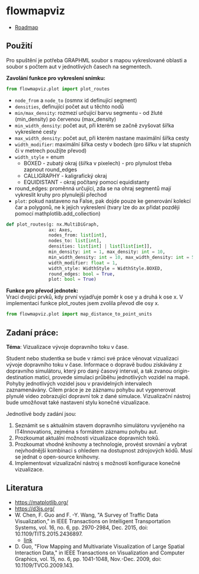 # flowmapviz

* [Roadmap](../../wikis/Roadmap)

## Použití
Pro spuštění je potřeba GRAPHML soubor s mapou vykreslované oblasti a soubor s počtem aut v jednotlivých časech na segmentech.

**Zavolání funkce pro vykreslení snímku:**

```python
from flowmapviz.plot import plot_routes
```
* `node_from` a `node_to` (osmnx id definující segment)
* `densities`, definující počet aut u těchto nodů
* `min/max_density`: rozmezí určující barvu segmentu - od žluté (min_density) po červenou (max_density)
* `min_width_density`: počet aut, při kterém se začně zvyšovat šířka vykreslené cesty
* `max_width_density`: počet aut, při kterém nastane maximální šířka cesty
* `width_modifier`: maximální šířka cesty v bodech (pro šířku v lat stupních či v metrech použíjte převod)
* `width_style` = enum
  * BOXED - zubatý okraj (šířka v pixelech) - pro plynulost třeba zapnout round_edges
  * CALLIGRAPHY - kaligrafický okraj
  * EQUIDISTANT - okraj počítaný pomocí equidistanty
* round_edges: proměnná určující, zda se na ohraj segmentů mají vykreslit kruhy pro plynulejší přechod
* `plot`: pokud nastaveno na False, pak dojde pouze ke generování kolekcí čar a polygonů, ne k jejich vykreslení
(tvary lze do ax přidat později pomocí mathplotlib.add_collection)
```python
def plot_routes(g: nx.MultiDiGraph,
                ax: Axes,
                nodes_from: list[int],
                nodes_to: list[int],
                densities: list[int] | list[list[int]],
                min_density: int = 1, max_density: int = 10,
                min_width_density: int = 10, max_width_density: int = 50,
                width_modifier: float = 1,
                width_style: WidthStyle = WidthStyle.BOXED,
                round_edges: bool = True,
                plot: bool = True)
```
**Funkce pro převod jednotek:**  
Vrací dvojici prvků, kdy první vyjadřuje poměr k ose y a druhá k ose x.
V implementaci funkce plot_routes jsem zvolila převod dle osy x.
```python
from flowmapviz.plot import map_distance_to_point_units
```

## Zadaní práce:

**Téma**: Vizualizace vývoje dopravního toku v čase.

Student nebo studentka se bude v rámci své práce věnovat vizualizaci vývoje dopravního toku v čase. Informace o dopravě budou získávány z dopravního simulátoru, který pro daný časový interval, a tak zvanou origin-destination matici, provede simulaci průběhu jednotlivých vozidel na mapě. Pohyby jednotlivých vozidel jsou v pravidelných intervalech zaznamenávány. Cílem práce je ze záznamu pohybu aut vygenerovat plynulé video zobrazující dopravní tok z dané simulace. Vizualizační nástroj bude umožňovat také nastavení stylu konečné vizualizace. 

Jednotlivé body zadání jsou:
1.	Seznámit se s aktuálním stavem dopravního simulátoru vyvíjeného na IT4Innovations, zejména s formátem záznamu pohybu aut.
2.	Prozkoumat aktuální možnosti vizualizace dopravních toků.
3.	Prozkoumat vhodné knihovny a technologie, provést srovnání a vybrat nejvhodnější kombinaci s ohledem na dostupnost zdrojových kódů. Musí se jednat o open-source knihovny.
4.	Implementovat vizualizační nástroj s možností konfigurace konečné vizualizace.

## Literatura

* https://matplotlib.org/
* https://d3js.org/
* W. Chen, F. Guo and F. -Y. Wang, "A Survey of Traffic Data Visualization," in IEEE Transactions on Intelligent Transportation Systems, vol. 16, no. 6, pp. 2970-2984, Dec. 2015, doi: 10.1109/TITS.2015.2436897.
  * [link](https://ieeexplore.ieee.org/abstract/document/7120975?casa_token=SS_93qCqCkoAAAAA:HoxHGaz1nd4d4u_TCP7qhNqVbFyGSFSGeUl7hip1F0jfK0h17_CniYEfNoPmTdoi5fMxwAkiBnA)
* D. Guo, "Flow Mapping and Multivariate Visualization of Large Spatial Interaction Data," in IEEE Transactions on Visualization and Computer Graphics, vol. 15, no. 6, pp. 1041-1048, Nov.-Dec. 2009, doi: 10.1109/TVCG.2009.143.
